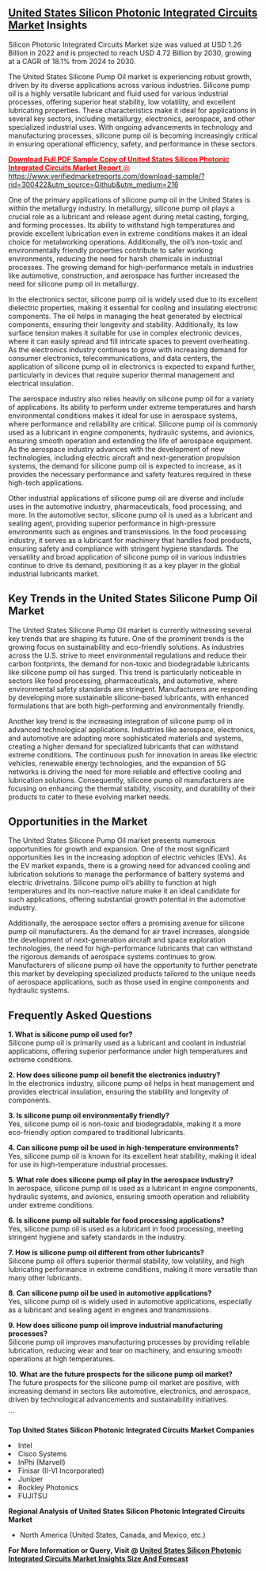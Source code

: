 <h2><a href="https://www.verifiedmarketreports.com/download-sample/?rid=300422&amp;utm_source=Github&amp;utm_medium=216" target="_blank">United States Silicon Photonic Integrated Circuits Market</a> Insights</h2><p>Silicon Photonic Integrated Circuits Market size was valued at USD 1.26 Billion in 2022 and is projected to reach USD 4.72 Billion by 2030, growing at a CAGR of 18.1% from 2024 to 2030.</p><p><p>The United States Silicone Pump Oil market is experiencing robust growth, driven by its diverse applications across various industries. Silicone pump oil is a highly versatile lubricant and fluid used for various industrial processes, offering superior heat stability, low volatility, and excellent lubricating properties. These characteristics make it ideal for applications in several key sectors, including metallurgy, electronics, aerospace, and other specialized industrial uses. With ongoing advancements in technology and manufacturing processes, silicone pump oil is becoming increasingly critical in ensuring operational efficiency, safety, and performance in these sectors. <a href="#"><p><span class=""><span style="color: #ff0000;"><strong>Download Full PDF Sample Copy of United States Silicon Photonic Integrated Circuits Market Report</strong> @ </span><a href="https://www.verifiedmarketreports.com/download-sample/?rid=300422&amp;utm_source=Github&amp;utm_medium=216" target="_blank">https://www.verifiedmarketreports.com/download-sample/?rid=300422&amp;utm_source=Github&amp;utm_medium=216</a></span></p></a></p><p>One of the primary applications of silicone pump oil in the United States is within the metallurgy industry. In metallurgy, silicone pump oil plays a crucial role as a lubricant and release agent during metal casting, forging, and forming processes. Its ability to withstand high temperatures and provide excellent lubrication even in extreme conditions makes it an ideal choice for metalworking operations. Additionally, the oil’s non-toxic and environmentally friendly properties contribute to safer working environments, reducing the need for harsh chemicals in industrial processes. The growing demand for high-performance metals in industries like automotive, construction, and aerospace has further increased the need for silicone pump oil in metallurgy.</p><p>In the electronics sector, silicone pump oil is widely used due to its excellent dielectric properties, making it essential for cooling and insulating electronic components. The oil helps in managing the heat generated by electrical components, ensuring their longevity and stability. Additionally, its low surface tension makes it suitable for use in complex electronic devices, where it can easily spread and fill intricate spaces to prevent overheating. As the electronics industry continues to grow with increasing demand for consumer electronics, telecommunications, and data centers, the application of silicone pump oil in electronics is expected to expand further, particularly in devices that require superior thermal management and electrical insulation.</p><p>The aerospace industry also relies heavily on silicone pump oil for a variety of applications. Its ability to perform under extreme temperatures and harsh environmental conditions makes it ideal for use in aerospace systems, where performance and reliability are critical. Silicone pump oil is commonly used as a lubricant in engine components, hydraulic systems, and avionics, ensuring smooth operation and extending the life of aerospace equipment. As the aerospace industry advances with the development of new technologies, including electric aircraft and next-generation propulsion systems, the demand for silicone pump oil is expected to increase, as it provides the necessary performance and safety features required in these high-tech applications.</p><p>Other industrial applications of silicone pump oil are diverse and include uses in the automotive industry, pharmaceuticals, food processing, and more. In the automotive sector, silicone pump oil is used as a lubricant and sealing agent, providing superior performance in high-pressure environments such as engines and transmissions. In the food processing industry, it serves as a lubricant for machinery that handles food products, ensuring safety and compliance with stringent hygiene standards. The versatility and broad application of silicone pump oil in various industries continue to drive its demand, positioning it as a key player in the global industrial lubricants market.</p><h2>Key Trends in the United States Silicone Pump Oil Market</h2><p>The United States Silicone Pump Oil market is currently witnessing several key trends that are shaping its future. One of the prominent trends is the growing focus on sustainability and eco-friendly solutions. As industries across the U.S. strive to meet environmental regulations and reduce their carbon footprints, the demand for non-toxic and biodegradable lubricants like silicone pump oil has surged. This trend is particularly noticeable in sectors like food processing, pharmaceuticals, and automotive, where environmental safety standards are stringent. Manufacturers are responding by developing more sustainable silicone-based lubricants, with enhanced formulations that are both high-performing and environmentally friendly.</p><p>Another key trend is the increasing integration of silicone pump oil in advanced technological applications. Industries like aerospace, electronics, and automotive are adopting more sophisticated materials and systems, creating a higher demand for specialized lubricants that can withstand extreme conditions. The continuous push for innovation in areas like electric vehicles, renewable energy technologies, and the expansion of 5G networks is driving the need for more reliable and effective cooling and lubrication solutions. Consequently, silicone pump oil manufacturers are focusing on enhancing the thermal stability, viscosity, and durability of their products to cater to these evolving market needs.</p><h2>Opportunities in the Market</h2><p>The United States Silicone Pump Oil market presents numerous opportunities for growth and expansion. One of the most significant opportunities lies in the increasing adoption of electric vehicles (EVs). As the EV market expands, there is a growing need for advanced cooling and lubrication solutions to manage the performance of battery systems and electric drivetrains. Silicone pump oil’s ability to function at high temperatures and its non-reactive nature make it an ideal candidate for such applications, offering substantial growth potential in the automotive industry.</p><p>Additionally, the aerospace sector offers a promising avenue for silicone pump oil manufacturers. As the demand for air travel increases, alongside the development of next-generation aircraft and space exploration technologies, the need for high-performance lubricants that can withstand the rigorous demands of aerospace systems continues to grow. Manufacturers of silicone pump oil have the opportunity to further penetrate this market by developing specialized products tailored to the unique needs of aerospace applications, such as those used in engine components and hydraulic systems.</p><h2>Frequently Asked Questions</h2><p><strong>1. What is silicone pump oil used for?</strong><br>Silicone pump oil is primarily used as a lubricant and coolant in industrial applications, offering superior performance under high temperatures and extreme conditions.</p><p><strong>2. How does silicone pump oil benefit the electronics industry?</strong><br>In the electronics industry, silicone pump oil helps in heat management and provides electrical insulation, ensuring the stability and longevity of components.</p><p><strong>3. Is silicone pump oil environmentally friendly?</strong><br>Yes, silicone pump oil is non-toxic and biodegradable, making it a more eco-friendly option compared to traditional lubricants.</p><p><strong>4. Can silicone pump oil be used in high-temperature environments?</strong><br>Yes, silicone pump oil is known for its excellent heat stability, making it ideal for use in high-temperature industrial processes.</p><p><strong>5. What role does silicone pump oil play in the aerospace industry?</strong><br>In aerospace, silicone pump oil is used as a lubricant in engine components, hydraulic systems, and avionics, ensuring smooth operation and reliability under extreme conditions.</p><p><strong>6. Is silicone pump oil suitable for food processing applications?</strong><br>Yes, silicone pump oil is used as a lubricant in food processing, meeting stringent hygiene and safety standards in the industry.</p><p><strong>7. How is silicone pump oil different from other lubricants?</strong><br>Silicone pump oil offers superior thermal stability, low volatility, and high lubricating performance in extreme conditions, making it more versatile than many other lubricants.</p><p><strong>8. Can silicone pump oil be used in automotive applications?</strong><br>Yes, silicone pump oil is widely used in automotive applications, especially as a lubricant and sealing agent in engines and transmissions.</p><p><strong>9. How does silicone pump oil improve industrial manufacturing processes?</strong><br>Silicone pump oil improves manufacturing processes by providing reliable lubrication, reducing wear and tear on machinery, and ensuring smooth operations at high temperatures.</p><p><strong>10. What are the future prospects for the silicone pump oil market?</strong><br>The future prospects for the silicone pump oil market are positive, with increasing demand in sectors like automotive, electronics, and aerospace, driven by technological advancements and sustainability initiatives.</p>```</p><p><strong>Top United States Silicon Photonic Integrated Circuits Market Companies</strong></p><div data-test-id=""><p><li>Intel</li><li> Cisco Systems</li><li> InPhi (Marvell)</li><li> Finisar (II-VI Incorporated)</li><li> Juniper</li><li> Rockley Photonics</li><li> FUJITSU</li></p><div><strong>Regional Analysis of&nbsp;United States Silicon Photonic Integrated Circuits Market</strong></div><ul><li dir="ltr"><p dir="ltr">North America&nbsp;(United States, Canada, and Mexico, etc.)</p></li></ul><p><strong>For More Information or Query, Visit @&nbsp;</strong><strong><a href="https://www.verifiedmarketreports.com/product/silicon-photonic-integrated-circuits-market/?utm_source=Github&amp;utm_medium=216" target="_blank">United States Silicon Photonic Integrated Circuits Market Insights Size And Forecast</a></strong></p></div>
